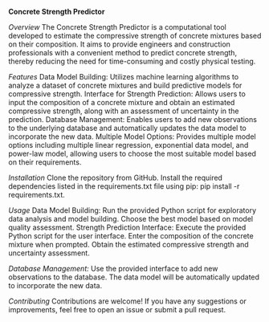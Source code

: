 **Concrete Strength Predictor**


*Overview*
The Concrete Strength Predictor is a computational tool developed to estimate the compressive strength of concrete mixtures based on their composition. It aims to provide engineers and construction professionals with a convenient method to predict concrete strength, thereby reducing the need for time-consuming and costly physical testing.

*Features*
Data Model Building: Utilizes machine learning algorithms to analyze a dataset of concrete mixtures and build predictive models for compressive strength.
Interface for Strength Prediction: Allows users to input the composition of a concrete mixture and obtain an estimated compressive strength, along with an assessment of uncertainty in the prediction.
Database Management: Enables users to add new observations to the underlying database and automatically updates the data model to incorporate the new data.
Multiple Model Options: Provides multiple model options including multiple linear regression, exponential data model, and power-law model, allowing users to choose the most suitable model based on their requirements.

*Installation*
Clone the repository from GitHub.
Install the required dependencies listed in the requirements.txt file using pip: pip install -r requirements.txt.

*Usage*
Data Model Building:
Run the provided Python script for exploratory data analysis and model building.
Choose the best model based on model quality assessment.
Strength Prediction Interface:
Execute the provided Python script for the user interface.
Enter the composition of the concrete mixture when prompted.
Obtain the estimated compressive strength and uncertainty assessment.

*Database Management:*
Use the provided interface to add new observations to the database.
The data model will be automatically updated to incorporate the new data.

*Contributing*
Contributions are welcome! If you have any suggestions or improvements, feel free to open an issue or submit a pull request.
